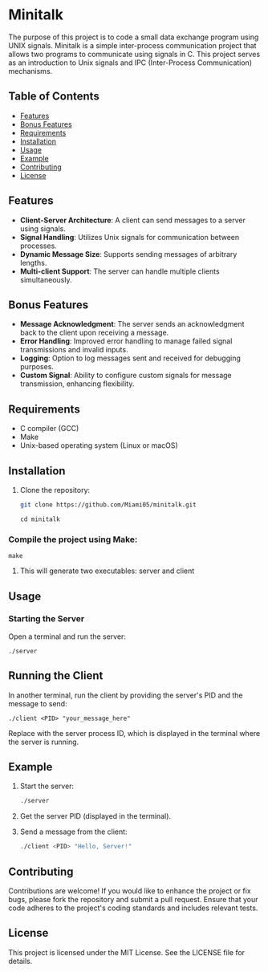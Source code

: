 # Minitalk
The purpose of this project is to code a small data exchange program using UNIX signals.
Minitalk is a simple inter-process communication project that allows two programs to communicate using signals in C. This project serves as an introduction to Unix signals and IPC (Inter-Process Communication) mechanisms.

## Table of Contents

- [Features](#features)
- [Bonus Features](#bonus-features)
- [Requirements](#requirements)
- [Installation](#installation)
- [Usage](#usage)
- [Example](#example)
- [Contributing](#contributing)
- [License](#license)

## Features

- **Client-Server Architecture**: A client can send messages to a server using signals.
- **Signal Handling**: Utilizes Unix signals for communication between processes.
- **Dynamic Message Size**: Supports sending messages of arbitrary lengths.
- **Multi-client Support**: The server can handle multiple clients simultaneously.

## Bonus Features

- **Message Acknowledgment**: The server sends an acknowledgment back to the client upon receiving a message.
- **Error Handling**: Improved error handling to manage failed signal transmissions and invalid inputs.
- **Logging**: Option to log messages sent and received for debugging purposes.
- **Custom Signal**: Ability to configure custom signals for message transmission, enhancing flexibility.

## Requirements

- C compiler (GCC)
- Make
- Unix-based operating system (Linux or macOS)

## Installation

1. Clone the repository:

   ```bash
   git clone https://github.com/Miami05/minitalk.git
   ```
   ```
   cd minitalk
   ```

### Compile the project using Make:

    make

1. This will generate two executables: server and client

## Usage

### Starting the Server

Open a terminal and run the server:

    
    ./server

## Running the Client

In another terminal, run the client by providing the server's PID and the message to send:

    ./client <PID> "your_message_here"

Replace <PID> with the server process ID, which is displayed in the terminal where the server is running.

## Example

1. Start the server:

    ```bash
    ./server
    
2. Get the server PID (displayed in the terminal).

3. Send a message from the client:

    ```bash
    ./client <PID> "Hello, Server!"

## Contributing

Contributions are welcome! If you would like to enhance the project or fix bugs, please fork the repository and submit a pull request. Ensure that your code adheres to the project's coding standards and includes relevant tests.

## License

This project is licensed under the MIT License. See the LICENSE file for details.